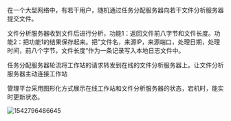 ​	在一个大型网络中，有若干用户，随机通过任务分配服务器向若干文件分析服务器提交文件。

​	文件分析服务器收到文件后进行分析，功能1：返回文件前八字节和文件长度。功能2：把功能1的结果保存起来。把”文件名，来源IP，来源端口，处理日期，处理时间，前八个字节，文件长度“作为一条记录写入本地日志文件中。

​	任务分配服务器轮流将工作站的请求转发到在线的文件分析服务器上。让文件分析服务器主动连接工作站

​	管理平台采用图形化方式展示在线工作站和文件分析服务器的状态，宕机时，能实时更新状态。

![1542796486645](C:\Users\kuangnan\AppData\Roaming\Typora\typora-user-images\1542796486645.png)
